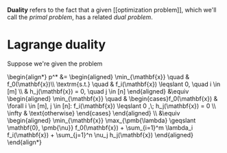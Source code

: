 **Duality** refers to the fact that a given [[optimization problem]], which we'll call the _primal problem_, has a related _dual problem_.

# Lagrange duality

Suppose we're given the problem

\begin{align\*}
p^* &= \begin{aligned}
\min_{\mathbf{x}} \quad & f_0(\mathbf{x})\\\\
\textrm{s.t.} \quad & f_i(\mathbf{x}) \leqslant 0, \quad i \in [m] \\\\
  & h_j(\mathbf{x}) = 0, \quad j \in [n]
\end{aligned} &\equiv  \begin{aligned}
\min_{\mathbf{x}} \quad & \begin{cases}f_0(\mathbf{x}) & \forall i \in [m], j \in [n]: f_i(\mathbf{x}) \leqslant 0 ,\\;  h_j(\mathbf{x}) = 0 \\\\ \infty &  \text{otherwise} \end{cases}
\end{aligned} \\\\
&\equiv  \begin{aligned}
\min_{\mathbf{x}} \max_{\pmb{\lambda} \geqslant \mathbf{0}, \pmb{\nu}} f_0(\mathbf{x}) + \sum_{i=1}^m \lambda_i f_i(\mathbf{x}) + \sum_{j=1}^n \nu_j h_j(\mathbf{x})
\end{aligned}
\end{align\*}


